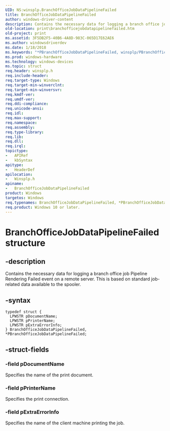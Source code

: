 ```yaml
---
UID: NS:winsplp.BranchOfficeJobDataPipelineFailed
title: BranchOfficeJobDataPipelineFailed
author: windows-driver-content
description: Contains the necessary data for logging a branch office job Pipeline Rendering Failed event on a remote server. This is based on standard job-related data available to the spooler.
old-location: print\branchofficejobdatapipelinefailed.htm
old-project: print
ms.assetid: 3F5DB2F5-40B6-4A8D-983C-065D17E62AE6
ms.author: windowsdriverdev
ms.date: 1/18/2018
ms.keywords: "*PBranchOfficeJobDataPipelineFailed, winsplp/PBranchOfficeJobDataPipelineFailed, PBranchOfficeJobDataPipelineFailed, print.branchofficejobdatapipelinefailed, PBranchOfficeJobDataPipelineFailed structure pointer [Print Devices], BranchOfficeJobDataPipelineFailed structure [Print Devices], BranchOfficeJobDataPipelineFailed, winsplp/BranchOfficeJobDataPipelineFailed"
ms.prod: windows-hardware
ms.technology: windows-devices
ms.topic: struct
req.header: winsplp.h
req.include-header: 
req.target-type: Windows
req.target-min-winverclnt: 
req.target-min-winversvr: 
req.kmdf-ver: 
req.umdf-ver: 
req.ddi-compliance: 
req.unicode-ansi: 
req.idl: 
req.max-support: 
req.namespace: 
req.assembly: 
req.type-library: 
req.lib: 
req.dll: 
req.irql: 
topictype:
-	APIRef
-	kbSyntax
apitype:
-	HeaderDef
apilocation:
-	Winsplp.h
apiname:
-	BranchOfficeJobDataPipelineFailed
product: Windows
targetos: Windows
req.typenames: BranchOfficeJobDataPipelineFailed, *PBranchOfficeJobDataPipelineFailed
req.product: Windows 10 or later.
---
```


# BranchOfficeJobDataPipelineFailed structure


## -description


Contains the necessary data for logging a branch office job Pipeline Rendering Failed event on a remote server. This is based on standard job-related data available to the spooler.


## -syntax


````
typedef struct {
  LPWSTR pDocumentName;
  LPWSTR pPrinterName;
  LPWSTR pExtraErrorInfo;
} BranchOfficeJobDataPipelineFailed, *PBranchOfficeJobDataPipelineFailed;
````


## -struct-fields




### -field pDocumentName

Specifies the name of the print document.


### -field pPrinterName

Specifies the print connection.


### -field pExtraErrorInfo

Specifies the name of the client machine printing the job.

